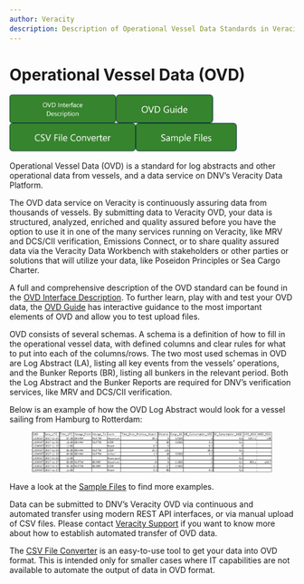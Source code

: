 ```yaml
---
author: Veracity
description: Description of Operational Vessel Data Standards in Veracity
---
```


# Operational Vessel Data (OVD)

[<img src="assets/OVD-interface-description-button.png" align="left" alt="assets/OVD-interface-description-button" height="50">](assets/OVD31interfacedescription.xlsx)

[<img src="assets/OVD-Guide-button.png" align="left" alt="assets/OVD-Guide-button" height="50">](https://ovdguide.veracityapp.com)

[<img src="assets/CSV-File-Converter-button.png" align="left" alt="assets/CSV-File-Converter-button" height="50">](https://veracitycdnprod.blob.core.windows.net/digisales/myservices/cdn/content/marketplace/docs/OVD%20CSV%20file%20converter%20v1.81.xlsm)

[<img src="assets/Sample-Files-button.png" alt="assets/Sample-Files-button" height="50">](https://veracitycdnprod.blob.core.windows.net/digisales/myservices/cdn/content/marketplace/docs/OVD%20sample%20files.zip)


Operational Vessel Data (OVD) is a standard for log abstracts and other operational data from vessels, and a data service on DNV’s Veracity Data Platform. 

The OVD data service on Veracity is continuously assuring data from thousands of vessels. By submitting data to Veracity OVD, your data is structured, analyzed, enriched and quality assured before you have the option to use it in one of the many services running on Veracity, like MRV and DCS/CII verification, Emissions Connect, or to share quality assured data via the Veracity Data Workbench with stakeholders or other parties or solutions that will utilize your data, like Poseidon Principles or Sea Cargo Charter. 

A full and comprehensive description of the OVD standard can be found in the [OVD Interface Description](https://veracitycdnprod.blob.core.windows.net/digisales/myservices/cdn/content/marketplace/docs/OVD%203.1%20interface%20description.xlsx). To further learn, play with and test your OVD data, the [OVD Guide](https://ovdguide.veracityapp.com) has interactive guidance to the most important elements of OVD and allow you to test upload files. 

OVD consists of several schemas. A schema is a definition of how to fill in the operational vessel data, with defined columns and clear rules for what to put into each of the columns/rows. The two most used schemas in OVD are Log Abstract (LA), listing all key events from the vessels’ operations, and the Bunker Reports (BR), listing all bunkers in the relevant period. Both the Log Abstract and the Bunker Reports are required for DNV’s verification services, like MRV and DCS/CII verification. 

Below is an example of how the OVD Log Abstract would look for a vessel sailing from Hamburg to Rotterdam: 

<figure>
    <img src="assets/data-table.png"/>
</figure>

Have a look at the [Sample Files](https://veracitycdnprod.blob.core.windows.net/digisales/myservices/cdn/content/marketplace/docs/OVD%20sample%20files.zip) to find more examples. 

Data can be submitted to DNV’s Veracity OVD via continuous and automated transfer using modern REST API interfaces, or via manual upload of CSV files. Please contact [Veracity Support](mailto:support@veracity.com) if you want to know more about how to establish automated transfer of OVD data. 

The [CSV File Converter](https://veracitycdnprod.blob.core.windows.net/digisales/myservices/cdn/content/marketplace/docs/OVD%20CSV%20file%20converter%20v1.81.xlsm) is an easy-to-use tool to get your data into OVD format. This is intended only for smaller cases where IT capabilities are not available to automate the output of data in OVD format. 
